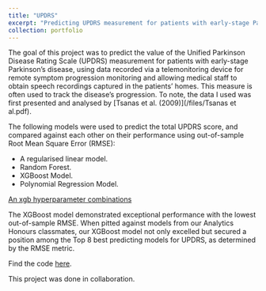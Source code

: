 ```yaml
---
title: "UPDRS"
excerpt: "Predicting UPDRS measurement for patients with early-stage Parkinson’s disease. <br/><img src='/images/UPDRS.jpeg'>"
collection: portfolio
---
```



The goal of this project was to predict the value of the Unified Parkinson Disease Rating Scale (UPDRS) measurement for patients with early-stage Parkinson’s
disease, using data recorded via a telemonitoring device for remote symptom progression monitoring and allowing medical staff to obtain speech recordings captured in the patients’ homes. This measure is often used to track the disease’s progression. To note, the data I used was first presented and analysed by [Tsanas et al. (2009)](/files/Tsanas et al.pdf). 

The following models were used to predict the total UPDRS score, and compared against each other on their performance using out-of-sample Root Mean Square Error (RMSE):
- A regularised linear model.
- Random Forest.
- XGBoost Model.
- Polynomial Regression Model.

[An xgb hyperparameter combinations](/images/xgb.png)

The XGBoost model demonstrated exceptional performance with the lowest out-of-sample RMSE. When pitted against models from our Analytics Honours classmates, our XGBoost model not only excelled but secured a position among the Top 8 best predicting models for UPDRS, as determined by the RMSE metric. 

Find the code [here](https://github.com/siphiwebogatsu/UPDRS-/blob/main/Parkinson.Rmd). 

This project was done in collaboration. 

